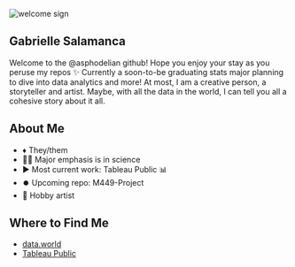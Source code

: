 ![welcome sign](https://user-images.githubusercontent.com/125179245/232682841-8da86327-7bc5-4c5c-a8c5-ba44fd04f424.png)
## Gabrielle Salamanca

Welcome to the @asphodelian github! Hope you enjoy your stay as you peruse my repos ✨
Currently a soon-to-be graduating stats major planning to dive into data analytics and more! At most, I am a creative person, a storyteller and artist. Maybe, with all the data in the world, I can tell you all a cohesive story about it all.

## About Me
- ♦️ They/them
- 🧑‍💻 Major emphasis is in science 
- ▶️ Most current work: Tableau Public 📊
- ⏺️ Upcoming repo: M449-Project
- 🎨 Hobby artist 

## Where to Find Me
- [data.world](https://data.world/asphodelian)
- [Tableau Public](https://public.tableau.com/app/profile/gabrielle.salamanca)

<!---
asphodelian/asphodelian is a ✨ special ✨ repository because its `README.md` (this file) appears on your GitHub profile.
You can click the Preview link to take a look at your changes.
--->
